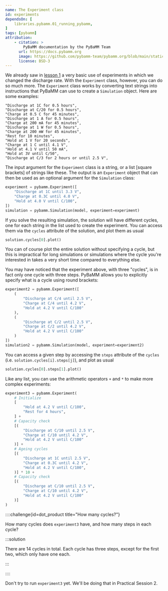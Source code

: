 ```yaml
---
name: The Experiment class
id: experiments
dependsOn: [
    libraries.pybamm.01_running_pybamm,
]
tags: [pybamm]
attribution: 
    - citation: >
        PyBaMM documentation by the PyBaMM Team
      url: https://docs.pybamm.org
      image: https://github.com/pybamm-team/pybamm.org/blob/main/static/images/pybamm_logo.svg
      license: BSD-3
---
```


We already saw in [lesson 1](./01_running_pybamm.md) a very basic use of experiments in which we changed the discharge rate. With the `Experiment` class, however, you can do so much more. The `Experiment` class works by converting text strings into instructions that PyBaMM can use to create a `Simulation` object. Here are some examples:

```
"Discharge at 1C for 0.5 hours",
"Discharge at C/20 for 0.5 hours",
"Charge at 0.5 C for 45 minutes",
"Discharge at 1 A for 0.5 hours",
"Charge at 200 mA for 45 minutes",
"Discharge at 1 W for 0.5 hours",
"Charge at 200 mW for 45 minutes",
"Rest for 10 minutes",
"Hold at 1 V for 20 seconds",
"Charge at 1 C until 4.1 V",
"Hold at 4.1 V until 50 mA",
"Hold at 3V until C/50",
"Discharge at C/3 for 2 hours or until 2.5 V",
```

The input argument for the `Experiment` class is a string, or a list [square brackets] of strings like these. The output is an `Experiment` object that can then be used as an optional argument for the `Simulation` class:

```python
experiment = pybamm.Experiment([
    "Discharge at 1C until 3.3 V",
    "Charge at 0.3C until 4.0 V",
    "Hold at 4.0 V until C/100",
])
simulation = pybamm.Simulation(model, experiment=experiment)
```

If you solve the resulting simulation, the solution will have different cycles, one for each string in the list used to create the experiment. You can access them via the `cycles` attribute of the solution, and plot them as usual

```python
solution.cycles[0].plot()
```

You can of course plot the entire solution without specifying a cycle, but this is impractical for long simulations or simulations where the cycle you're interested in takes a very short time compared to everything else.

You may have noticed that the experiment above, with three "cycles", is in fact only one cycle with three steps. PyBaMM allows you to explicitly specify what is a cycle using round brackets:

```python
experiment2 = pybamm.Experiment([
    (
        "Discharge at C/4 until 2.5 V",
        "Charge at C/4 until 4.2 V",
        "Hold at 4.2 V until C/100"
    ),
    (
        "Discharge at C/2 until 2.5 V",
        "Charge at C/2 until 4.2 V",
        "Hold at 4.2 V until C/100"
    )
])
simulation2 = pybamm.Simulation(model, experiment=experiment2)
```

You can access a given step by accessing the `steps` attribute of the `cycles` (i.e. `solution.cycles[i].steps[j]`), and plot as usual
```python
solution.cycles[0].steps[1].plot()
```

Like any list, you can use the arithmetic operators `+` and `*` to make more complex experiments:

```python
experiment3 = pybamm.Experiment(
    # Initialize
    [
        "Hold at 4.2 V until C/100",
        "Rest for 4 hours",
    ] +
    # Capacity check
    [(
        "Discharge at C/10 until 2.5 V",
        "Charge at C/10 until 4.2 V",
        "Hold at 4.2 V until C/100"
    )] +  
    # Ageing cycles
    [(
        "Discharge at 1C until 2.5 V",
        "Charge at 0.3C until 4.2 V",
        "Hold at 4.2 V until C/100",
    )] * 10 +
    # Capacity check
    [(
        "Discharge at C/10 until 2.5 V",
        "Charge at C/10 until 4.2 V",
        "Hold at 4.2 V until C/100"
    )]  
)
```

::::challenge{id=dot_product title="How many cycles?"}

How many cycles does `experiment3` have, and how many steps in each cycle?

:::solution

There are 14 cycles in total. Each cycle has three steps, except for the first two, which only have one each.

:::

::::

Don't try to run `experiment3` yet. We'll be doing that in Practical Session 2.